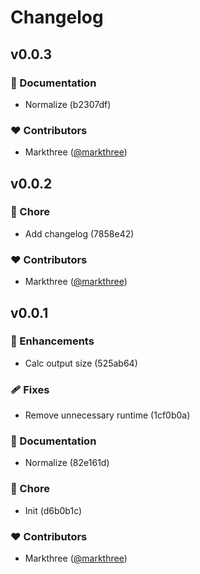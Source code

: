 # Changelog


## v0.0.3


### 📖 Documentation

  - Normalize (b2307df)

### ❤️  Contributors

- Markthree ([@markthree](http://github.com/markthree))

## v0.0.2


### 🏡 Chore

  - Add changelog (7858e42)

### ❤️  Contributors

- Markthree ([@markthree](http://github.com/markthree))

## v0.0.1


### 🚀 Enhancements

  - Calc output size (525ab64)

### 🩹 Fixes

  - Remove unnecessary runtime (1cf0b0a)

### 📖 Documentation

  - Normalize (82e161d)

### 🏡 Chore

  - Init (d6b0b1c)

### ❤️  Contributors

- Markthree ([@markthree](http://github.com/markthree))

